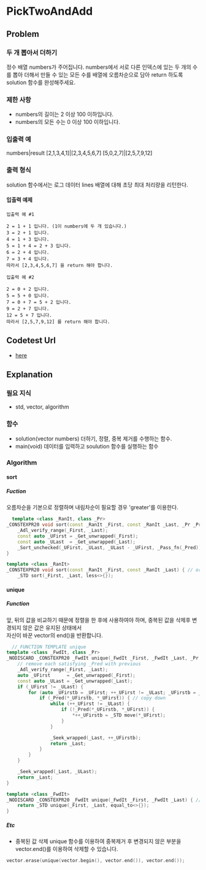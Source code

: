 # PickTwoAndAdd
## Problem
### 두 개 뽑아서 더하기
정수 배열 numbers가 주어집니다. numbers에서 서로 다른 인덱스에 있는 두 개의 수를 뽑아 더해서 만들 수 있는 모든 수를 배열에 오름차순으로 담아 return 하도록 solution 함수를 완성해주세요.
### 제한 사항
  - numbers의 길이는 2 이상 100 이하입니다.
  - numbers의 모든 수는 0 이상 100 이하입니다.
### 입출력 예
numbers|result
[2,1,3,4,1]|[2,3,4,5,6,7]
[5,0,2,7]|[2,5,7,9,12]
### 출력 형식
solution 함수에서는 로그 데이터 lines 배열에 대해 초당 최대 처리량을 리턴한다.
#### 입출력 예제
```
입출력 예 #1

2 = 1 + 1 입니다. (1이 numbers에 두 개 있습니다.)
3 = 2 + 1 입니다.
4 = 1 + 3 입니다.
5 = 1 + 4 = 2 + 3 입니다.
6 = 2 + 4 입니다.
7 = 3 + 4 입니다.
따라서 [2,3,4,5,6,7] 을 return 해야 합니다.
```
```
입출력 예 #2

2 = 0 + 2 입니다.
5 = 5 + 0 입니다.
7 = 0 + 7 = 5 + 2 입니다.
9 = 2 + 7 입니다.
12 = 5 + 7 입니다.
따라서 [2,5,7,9,12] 를 return 해야 합니다.
```

## Codetest Url
  - [here](<https://programmers.co.kr/learn/courses/30/lessons/68644>)
  
## Explanation
### 필요 지식
 - std, vector, algorithm
### 함수  
  - solution(vector<int> numbers)
    더하기, 정렬, 중복 제거를 수행하는 함수.
  - main(void)
    데이터를 입력하고 soulution 함수를 실행하는 함수     
### Algorithm
#### sort
##### Fuction
  오름차순을 기본으로 정렬하며 내림차순이 필요할 경우 'greater<T>'를 이용한다. 
```C++
  template <class _RanIt, class _Pr>
_CONSTEXPR20 void sort(const _RanIt _First, const _RanIt _Last, _Pr _Pred) { // order [_First, _Last)
    _Adl_verify_range(_First, _Last);
    const auto _UFirst = _Get_unwrapped(_First);
    const auto _ULast  = _Get_unwrapped(_Last);
    _Sort_unchecked(_UFirst, _ULast, _ULast - _UFirst, _Pass_fn(_Pred));
}

template <class _RanIt>
_CONSTEXPR20 void sort(const _RanIt _First, const _RanIt _Last) { // order [_First, _Last)
    _STD sort(_First, _Last, less<>{});
```
#### unique
##### Function
  앞, 뒤의 값을 비교하기 때문에 정렬을 한 후에 사용하여야 하며, 중복된 값을 삭제후 변경되지 않은 값은 유지된 상태에서   
  자신이 바꾼 vector의 end()을 반환합니다.
```C++
  // FUNCTION TEMPLATE unique
template <class _FwdIt, class _Pr>
_NODISCARD _CONSTEXPR20 _FwdIt unique(_FwdIt _First, _FwdIt _Last, _Pr _Pred) {
    // remove each satisfying _Pred with previous
    _Adl_verify_range(_First, _Last);
    auto _UFirst      = _Get_unwrapped(_First);
    const auto _ULast = _Get_unwrapped(_Last);
    if (_UFirst != _ULast) {
        for (auto _UFirstb = _UFirst; ++_UFirst != _ULast; _UFirstb = _UFirst) {
            if (_Pred(*_UFirstb, *_UFirst)) { // copy down
                while (++_UFirst != _ULast) {
                    if (!_Pred(*_UFirstb, *_UFirst)) {
                        *++_UFirstb = _STD move(*_UFirst);
                    }
                }

                _Seek_wrapped(_Last, ++_UFirstb);
                return _Last;
            }
        }
    }

    _Seek_wrapped(_Last, _ULast);
    return _Last;
}

template <class _FwdIt>
_NODISCARD _CONSTEXPR20 _FwdIt unique(_FwdIt _First, _FwdIt _Last) { // remove each matching previous
    return _STD unique(_First, _Last, equal_to<>{});
}
```
##### Etc
  - 중복된 값 삭제
  unique 함수를 이용하여 중복제거 후 변경되지 않은 부분을 vector.end()를 이용하여 삭제할 수 있습니다.
  ```C++
  vector.erase(unique(vector.begin(), vector.end()), vector.end());
  ```

  
